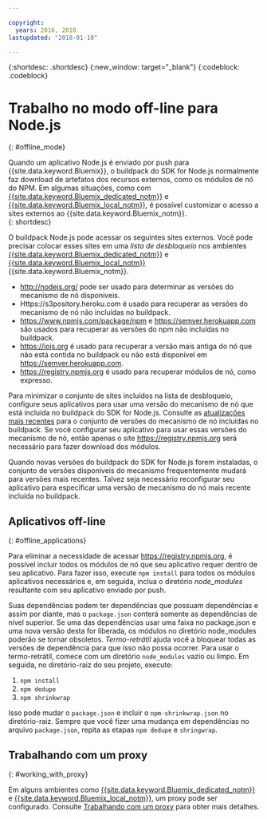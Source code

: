 ```yaml
---

copyright:
  years: 2016, 2018
lastupdated: "2018-01-10"

---
```


{:shortdesc: .shortdesc}
{:new_window: target="_blank"}
{:codeblock: .codeblock}


# Trabalho no modo off-line para Node.js
{: #offline_mode}

Quando um aplicativo Node.js é enviado por push para {{site.data.keyword.Bluemix}}, o buildpack do SDK for Node.js
normalmente faz download de artefatos dos recursos externos, como os módulos de nó do NPM.  Em algumas situações, como com [{{site.data.keyword.Bluemix_dedicated_notm}}](/docs/dedicated/index.html#dedicated) e
[{{site.data.keyword.Bluemix_local_notm}}](/docs/local/index.html#local), é possível customizar o acesso a sites externos ao {{site.data.keyword.Bluemix_notm}}.  
{: shortdesc}

O buildpack Node.js pode acessar os seguintes sites externos. Você pode precisar colocar esses sites em
uma *lista de desbloqueio* nos ambientes [{{site.data.keyword.Bluemix_dedicated_notm}}](/docs/dedicated/index.html#dedicated) e
[{{site.data.keyword.Bluemix_local_notm}}](/docs/local/index.html#local)
{{site.data.keyword.Bluemix_notm}}.

* http://nodejs.org/ pode ser usado para determinar as versões do mecanismo de nó disponíveis.
* Https://s3pository.heroku.com é usado para recuperar as versões do mecanismo de nó não incluídas no buildpack.
*  https://www.npmjs.com/package/npm e https://semver.herokuapp.com são usados para recuperar as versões do npm não incluídas no buildpack.
* https://iojs.org é usado para recuperar a versão mais antiga do nó que não está contida no buildpack ou não está disponível em https://semver.herokuapp.com.
* https://registry.npmjs.org é usado para recuperar módulos de nó, como expresso.

Para minimizar o conjunto de sites incluídos na lista de desbloqueio, configure seus aplicativos para usar uma versão do
mecanismo de nó que está incluída no buildpack do SDK for Node.js.  Consulte as [atualizações mais
recentes](./updates.html) para o conjunto de versões do mecanismo de nó incluídas no buildpack.  Se você configurar seu aplicativo para usar
essas versões do mecanismo de nó, então apenas o site https://registry.npmjs.org será necessário para fazer download dos módulos.

Quando novas versões do buildpack do SDK for Node.js forem instaladas, o conjunto de versões disponíveis
do mecanismo frequentemente mudará para versões mais recentes.  Talvez seja necessário reconfigurar seu aplicativo para especificar uma
versão de mecanismo do nó mais recente incluída no buildpack.


## Aplicativos off-line
{: #offline_applications}

Para eliminar a necessidade de acessar https://registry.npmjs.org, é possível incluir todos os módulos de nó que seu
aplicativo requer dentro de seu aplicativo.  Para fazer isso, execute `npm install` para todos os módulos
aplicativos necessários e, em seguida, inclua o diretório *node_modules* resultante com seu aplicativo enviado por push.

Suas dependências podem ter dependências que possuam dependências e assim por diante, mas o `package.json`
conterá somente as dependências de nível superior. Se uma das dependências usar uma faixa no package.json e uma nova versão desta for liberada, os módulos no diretório node_modules poderão se tornar obsoletos. *Termo-retrátil* ajuda você a bloquear todas as versões de dependência para que isso não possa ocorrer.  Para usar o termo-retrátil, comece com um diretório `node_modules` vazio ou limpo. Em seguida, no diretório-raiz do
seu projeto, execute:


1. `npm install`
1. `npm dedupe`
2. `npm shrinkwrap`

Isso pode mudar o `package.json` e incluir o `npm-shrinkwrap.json` no diretório-raiz.
Sempre que você fizer uma mudança em dependências no arquivo `package.json`, repita as etapas `npm
dedupe` e `shringwrap`.

## Trabalhando com um proxy
{: #working_with_proxy}

Em alguns ambientes como
[{{site.data.keyword.Bluemix_dedicated_notm}}](/docs/dedicated/index.html#dedicated) e
[{{site.data.keyword.Bluemix_local_notm}}](/docs/local/index.html#local), um proxy pode ser configurado. Consulte
[Trabalhando com um proxy](/docs/manageapps/workingWithProxy.html) para obter mais detalhes.

